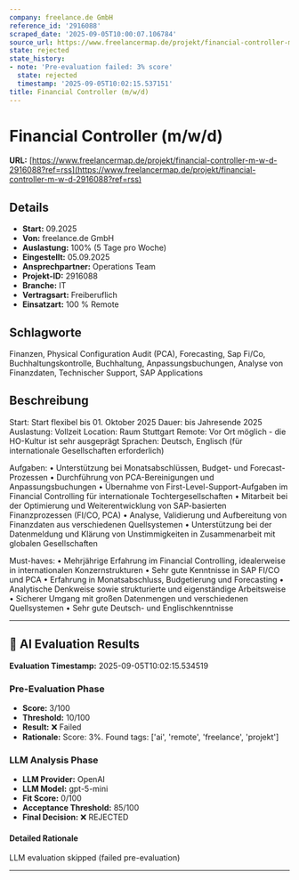 ```yaml
---
company: freelance.de GmbH
reference_id: '2916088'
scraped_date: '2025-09-05T10:00:07.106784'
source_url: https://www.freelancermap.de/projekt/financial-controller-m-w-d-2916088?ref=rss
state: rejected
state_history:
- note: 'Pre-evaluation failed: 3% score'
  state: rejected
  timestamp: '2025-09-05T10:02:15.537151'
title: Financial Controller (m/w/d)
---
```



# Financial Controller (m/w/d)
**URL:** [https://www.freelancermap.de/projekt/financial-controller-m-w-d-2916088?ref=rss](https://www.freelancermap.de/projekt/financial-controller-m-w-d-2916088?ref=rss)
## Details
- **Start:** 09.2025
- **Von:** freelance.de GmbH
- **Auslastung:** 100% (5 Tage pro Woche)
- **Eingestellt:** 05.09.2025
- **Ansprechpartner:** Operations Team
- **Projekt-ID:** 2916088
- **Branche:** IT
- **Vertragsart:** Freiberuflich
- **Einsatzart:** 100
                                                % Remote

## Schlagworte
Finanzen, Physical Configuration Audit (PCA), Forecasting, Sap Fi/Co, Buchhaltungskontrolle, Buchhaltung, Anpassungsbuchungen, Analyse von Finanzdaten, Technischer Support, SAP Applications

## Beschreibung
Start: Start flexibel bis 01. Oktober 2025
Dauer: bis Jahresende 2025
Auslastung: Vollzeit
Location: Raum Stuttgart
Remote: Vor Ort möglich - die HO-Kultur ist sehr ausgeprägt
Sprachen: Deutsch, Englisch (für internationale Gesellschaften erforderlich)

Aufgaben:
• Unterstützung bei Monatsabschlüssen, Budget- und Forecast-Prozessen
• Durchführung von PCA-Bereinigungen und Anpassungsbuchungen
• Übernahme von First-Level-Support-Aufgaben im Financial Controlling für internationale Tochtergesellschaften
• Mitarbeit bei der Optimierung und Weiterentwicklung von SAP-basierten Finanzprozessen (FI/CO, PCA)
• Analyse, Validierung und Aufbereitung von Finanzdaten aus verschiedenen Quellsystemen
• Unterstützung bei der Datenmeldung und Klärung von Unstimmigkeiten in Zusammenarbeit mit globalen Gesellschaften

Must-haves:
• Mehrjährige Erfahrung im Financial Controlling, idealerweise in internationalen Konzernstrukturen
• Sehr gute Kenntnisse in SAP FI/CO und PCA
• Erfahrung in Monatsabschluss, Budgetierung und Forecasting
• Analytische Denkweise sowie strukturierte und eigenständige Arbeitsweise
• Sicherer Umgang mit großen Datenmengen und verschiedenen Quellsystemen
• Sehr gute Deutsch- und Englischkenntnisse

---

## 🤖 AI Evaluation Results

**Evaluation Timestamp:** 2025-09-05T10:02:15.534519

### Pre-Evaluation Phase
- **Score:** 3/100
- **Threshold:** 10/100
- **Result:** ❌ Failed
- **Rationale:** Score: 3%. Found tags: ['ai', 'remote', 'freelance', 'projekt']

### LLM Analysis Phase
- **LLM Provider:** OpenAI
- **LLM Model:** gpt-5-mini
- **Fit Score:** 0/100
- **Acceptance Threshold:** 85/100
- **Final Decision:** ❌ REJECTED

#### Detailed Rationale
LLM evaluation skipped (failed pre-evaluation)

---
